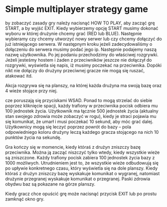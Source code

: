 # Simple multiplayer strategy game

by zobaczyć zasady gry należy nacisnąć HOW TO PLAY, aby zacząć grę START, a by wyjść EXIT. Kiedy wybierzemy opcję START musimy dokonać wyboru w której drużynie chcemy grać (RED lub BLUE). Następnie wybieramy czy chcemy utworzyć nowy serwer lub czy chcemy dołączyć do już istniejącego serwera. W następnym kroku jeżeli zadecydowaliśmy o dołączeniu do serwera musimy podać jego ip. Następnie podajemy naszą nazwę użytkownika. Po jej podaniu przechodzimy do właściwej rozgrywki. Jeżeli jesteśmy hostem i żaden z przeciwników jeszcze nie dołączył do rozgrywki, wyświetla się napis, iż musimy poczekać na przeciwnika. Dopóki nikt nie dołączy do drużyny przeciwnej gracze nie mogą się ruszać, atakować itd. 

Akcja rozgrywa się na planszy, na której każda drużyna ma swoją bazę oraz 4 wieże stojące przy niej. 

cze poruszają się przyciskami WSAD. Ponad to mogą strzelać do siebie poprzez kliknięcie spacji, każdy trafiony w przeciwnika pocisk odbiera mu 100 jednostek życia. Użytkownik ma łącznie 500 jednostek życia (aktualny stan swojego zdrowia może zobaczyć w rogu), kiedy je straci pojawia mu się komunikat, że umarł i musi poczekać 10 sekund, aby móc grać dalej. Użytkownicy mogą się leczyć poprzez powrót do bazy – pola odpowiedniego koloru drużyny leczą każdego gracza stojącego na nich 10 punktów życia na sekundę. 

Gra kończy się w momencie, kiedy któraś z drużyn zniszczy bazę przeciwnika. Można ją zacząć niszczyć tylko wtedy, kiedy wszystkie wieże są zniszczone. Każdy trafiony pocisk zabiera 100 jednostek życia bazy z 1000 możliwych. Utrudnieniem jest to, że wszystkie wieże odbudowują się po upływie konkretnego czasu, który wyświetla się na dole planszy. Kiedy któraś z drużyn zniszczy bazę wyskakuje komunikat o wygranej, natomiast drużynie przegranej wyskakuje komunikat o przegranej. Paski zdrowia obydwu baz są pokazane na górze planszy.

Kiedy gracz chce opuścić grę może nacisnąć przycisk EXIT lub po prostu zamknąć okno gry.
